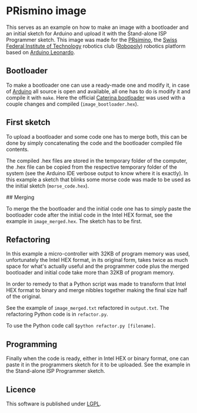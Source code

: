# PRismino image

This serves as an example on how to make an image with a bootloader and an initial sketch for Arduino and upload it with the Stand-alone ISP Programmer sketch. This image was made for the [PRsimino](https://github.com/Robopoly/PRismino), the [Swiss Federal Institute of Technology](http://www.epfl.ch) robotics club ([Robopoly](http://robopoly.epfl.ch)) robotics platform based on [Arduino Leonardo](http://arduino.cc/en/Main/arduinoBoardLeonardo).

## Bootloader

To make a bootloader one can use a ready-made one and modify it, in case of [Arduino](https://github.com/arduino/Arduino) all source is open and available, all one has to do is modify it and compile it with `make`. Here the official [Caterina bootloader](https://github.com/arduino/Arduino/tree/master/hardware/arduino/bootloaders/caterina) was used with a couple changes and compiled (`image_bootloader.hex`).

## First sketch

To upload a bootloader and some code one has to merge both, this can be done by simply concatenating the code and the bootloader compiled file contents.

The compiled .hex files are stored in the temporary folder of the computer, the .hex file can be copied from the respective temporary folder of the system (see the Arduino IDE verbose output to know where it is exactly). In this example a sketch that blinks some morse code was made to be used as the initial sketch (`morse_code.hex`).

## Merging

To merge the the bootloader and the initial code one has to simply paste the bootloader code after the initial code in the Intel HEX format, see the example in `image_merged.hex`. The sketch has to be first.

## Refactoring

In this example a micro-controller with 32KB of program memory was used, unfortunately the Intel HEX format, in its original form, takes twice as much space for what's actually useful and the programmer code plus the merged bootloader and initial code take more than 32KB of program memory.

In order to remedy to that a Python script was made to transform that Intel HEX format to binary and merge nibbles together making the final size half of the original.

See the example of `image_merged.txt` refactored in `output.txt`. The refactoring Python code is in `refactor.py`.

To use the Python code call `$python refactor.py [filename]`.

## Programming

Finally when the code is ready, either in Intel HEX or binary format, one can paste it in the programmers sketch for it to be uploaded. See the example in the Stand-alone ISP Programmer sketch.

## Licence

This software is published under [LGPL](http://www.gnu.org/licenses/lgpl.html).
